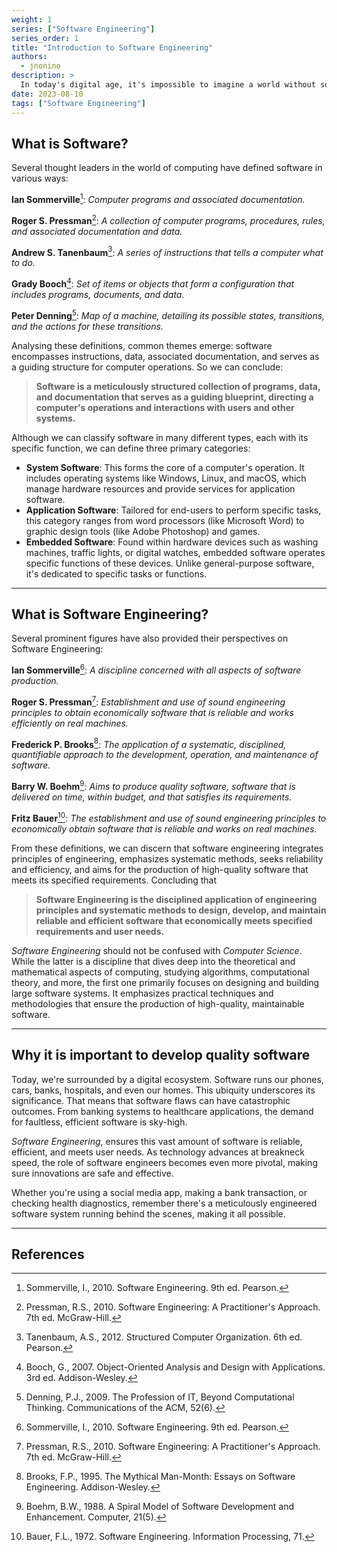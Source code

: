 ```yaml
---
weight: 1
series: ["Software Engineering"]
series_order: 1
title: "Introduction to Software Engineering"
authors:
  - jnonino
description: >
  In today's digital age, it's impossible to imagine a world without software. From the apps we use daily to sophisticated systems that run entire cities, software is an intricate part of our lives. If you're at the beginning of your journey into the world of software, this article will provide a foundational understanding of what software is, what software engineering entails, and the paramount significance of both in today's world.
date: 2023-08-10
tags: ["Software Engineering"]
---
```


## What is Software?

Several thought leaders in the world of computing have defined software in various ways:

**Ian Sommerville**[^1]:
*Computer programs and associated documentation.*

**Roger S. Pressman**[^2]:
*A collection of computer programs, procedures, rules, and associated documentation and data.*

**Andrew S. Tanenbaum**[^3]:
*A series of instructions that tells a computer what to do.*

**Grady Booch**[^4]:
*Set of items or objects that form a configuration that includes programs, documents, and data.*

**Peter Denning**[^5]:
*Map of a machine, detailing its possible states, transitions, and the actions for these transitions.*

Analysing these definitions, common themes emerge: software encompasses instructions, data, associated documentation, and serves as a guiding structure for computer operations. So we can conclude:

>**Software is a meticulously structured collection of programs, data, and documentation that serves as a guiding blueprint, directing a computer's operations and interactions with users and other systems.**

Although we can classify software in many different types, each with its specific function, we can define three primary categories:
- **System Software**: This forms the core of a computer's operation. It includes operating systems like Windows, Linux, and macOS, which manage hardware resources and provide services for application software.
- **Application Software**: Tailored for end-users to perform specific tasks, this category ranges from word processors (like Microsoft Word) to graphic design tools (like Adobe Photoshop) and games.
- **Embedded Software**: Found within hardware devices such as washing machines, traffic lights, or digital watches, embedded software operates specific functions of these devices. Unlike general-purpose software, it's dedicated to specific tasks or functions.

---

## What is Software Engineering?

Several prominent figures have also provided their perspectives on Software Engineering:

**Ian Sommerville**[^1]:
*A discipline concerned with all aspects of software production.*

**Roger S. Pressman**[^2]:
*Establishment and use of sound engineering principles to obtain economically software that is reliable and works efficiently on real machines.*

**Frederick P. Brooks**[^6]:
*The application of a systematic, disciplined, quantifiable approach to the development, operation, and maintenance of software.*

**Barry W. Boehm**[^7]:
*Aims to produce quality software, software that is delivered on time, within budget, and that satisfies its requirements.*

**Fritz Bauer**[^8]:
*The establishment and use of sound engineering principles to economically obtain software that is reliable and works on real machines.*

From these definitions, we can discern that software engineering integrates principles of engineering, emphasizes systematic methods, seeks reliability and efficiency, and aims for the production of high-quality software that meets its specified requirements. Concluding that

>**Software Engineering is the disciplined application of engineering principles and systematic methods to design, develop, and maintain reliable and efficient software that economically meets specified requirements and user needs.**

*Software Engineering* should not be confused with *Computer Science*. While the latter is a discipline that dives deep into the theoretical and mathematical aspects of computing, studying algorithms, computational theory, and more, the first one primarily focuses on designing and building large software systems. It emphasizes practical techniques and methodologies that ensure the production of high-quality, maintainable software.

---

## Why it is important to develop quality software

Today, we're surrounded by a digital ecosystem. Software runs our phones, cars, banks, hospitals, and even our homes. This ubiquity underscores its significance. That means that software flaws can have catastrophic outcomes. From banking systems to healthcare applications, the demand for faultless, efficient software is sky-high.

*Software Engineering*, ensures this vast amount of software is reliable, efficient, and meets user needs. As technology advances at breakneck speed, the role of software engineers becomes even more pivotal, making sure innovations are safe and effective.

Whether you're using a social media app, making a bank transaction, or checking health diagnostics, remember there's a meticulously engineered software system running behind the scenes, making it all possible.

---

## References

[^1]: Sommerville, I., 2010. Software Engineering. 9th ed. Pearson.
[^2]: Pressman, R.S., 2010. Software Engineering: A Practitioner's Approach. 7th ed. McGraw-Hill.
[^3]: Tanenbaum, A.S., 2012. Structured Computer Organization. 6th ed. Pearson.
[^4]: Booch, G., 2007. Object-Oriented Analysis and Design with Applications. 3rd ed. Addison-Wesley.
[^5]: Denning, P.J., 2009. The Profession of IT, Beyond Computational Thinking. Communications of the ACM, 52(6).
[^6]: Brooks, F.P., 1995. The Mythical Man-Month: Essays on Software Engineering. Addison-Wesley.
[^7]: Boehm, B.W., 1988. A Spiral Model of Software Development and Enhancement. Computer, 21(5).
[^8]: Bauer, F.L., 1972. Software Engineering. Information Processing, 71.

